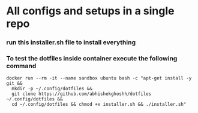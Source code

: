 # All configs and setups in a single repo

### run this installer.sh file to install everything


### To test the dotfiles inside container execute the following command
```
docker run --rm -it --name sandbox ubuntu bash -c "apt-get install -y git &&
  mkdir -p ~/.config/dotfiles &&
  git clone https://github.com/abhishekghoshh/dotfiles ~/.config/dotfiles &&
  cd ~/.config/dotfiles && chmod +x installer.sh && ./installer.sh"
```